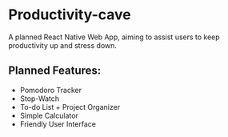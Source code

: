 # Productivity-cave
A planned React Native Web App, aiming to assist users to keep productivity up and stress down.

## Planned Features:
* Pomodoro Tracker
* Stop-Watch
* To-do List + Project Organizer
* Simple Calculator
* Friendly User Interface
